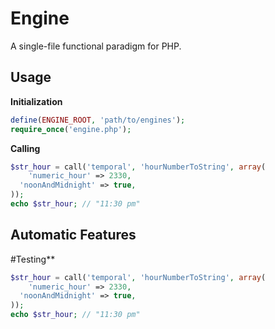 # Engine
A single-file functional paradigm for PHP.

## Usage
**Initialization**
```php
define(ENGINE_ROOT, 'path/to/engines');
require_once('engine.php');
```
**Calling**
```php
$str_hour = call('temporal', 'hourNumberToString', array(
	'numeric_hour' => 2330,
  'noonAndMidnight' => true,
));
echo $str_hour; // "11:30 pm"
```

## Automatic Features
#Testing**
```php
$str_hour = call('temporal', 'hourNumberToString', array(
	'numeric_hour' => 2330,
  'noonAndMidnight' => true,
));
echo $str_hour; // "11:30 pm"
```
